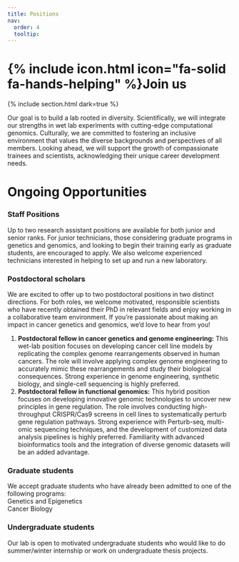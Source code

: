```yaml
---
title: Positions
nav:
  order: 4
  tooltip: 
---
```


# {% include icon.html icon="fa-solid fa-hands-helping" %}Join us

{% include section.html dark=true %}

Our goal is to build a lab rooted in diversity. Scientifically, we will integrate our strengths in wet lab experiments with cutting-edge computational genomics. Culturally, we are committed to fostering an inclusive environment that values the diverse backgrounds and perspectives of all members. Looking ahead, we will support the growth of compassionate trainees and scientists, acknowledging their unique career development needs.

# Ongoing Opportunities

### Staff Positions
Up to two research assistant positions are available for both junior and senior ranks. For junior technicians, those considering graduate programs in genetics and genomics, and looking to begin their training early as graduate students, are encouraged to apply. We also welcome experienced technicians interested in helping to set up and run a new laboratory.

### Postdoctoral scholars
We are excited to offer up to two postdoctoral positions in two distinct directions. For both roles, we welcome motivated, responsible scientists who have recently obtained their PhD in relevant fields and enjoy working in a collaborative team environment. If you’re passionate about making an impact in cancer genetics and genomics, we’d love to hear from you!
1. **Postdoctoral fellow in cancer genetics and genome engineering:** This wet-lab position focuses on developing cancer cell line models by replicating the complex genome rearrangements observed in human cancers. The role will involve applying complex genome engineering to accurately mimic these rearrangements and study their biological consequences. Strong experience in genome engineering, synthetic biology, and single-cell sequencing is highly preferred.
2. **Postdoctoral fellow in functional genomics:** This hybrid position focuses on developing innovative genomic technologies to uncover new principles in gene regulation. The role involves conducting high-throughput CRISPR/Cas9 screens in cell lines to systematically perturb gene regulation pathways. Strong experience with Perturb-seq, multi-omic sequencing techniques, and the development of customized data analysis pipelines is highly preferred. Familiarity with advanced bioinformatics tools and the integration of diverse genomic datasets will be an added advantage.

### Graduate students
We accept graduate students who have already been admitted to one of the following programs: 
<br>
Genetics and Epigenetics
<br>
Cancer Biology
<br>

### Undergraduate students
Our lab is open to motivated undergraduate students who would like to do summer/winter internship or work on undergraduate thesis projects. 

